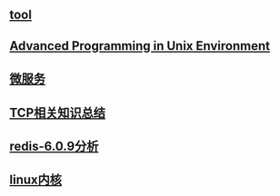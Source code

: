 ## [tool](./tool/index)
## [Advanced Programming in Unix Environment](./Advanced-Programming-in-Unix-Environment/index)
## [微服务](./Microservices/Microservices)
## [TCP相关知识总结](./TCP/index)
## [redis-6.0.9分析](./redis-6.0.9/index)
## [linux内核](./linux-kernel/index)
